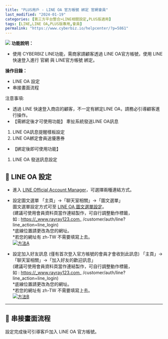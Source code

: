 ```yaml
---
title: "PLUS用戶 - LINE OA 官方帳號 綁定 官網會員"
last_modified: "2024-01-19"
categories: [第三方平台整合>LINE相關設定,PLUS版適用]
tags: [LINE,LINE OA,PLUS版專用,會員]
permalink: "https://www.cyberbiz.io/helpcenter/?p=5861"
---
```


![](https://www.cyberbiz.io/helpcenter/wp-content/uploads/PLUS版3.png)
**功能說明：**  

* 使用 CYBERBIZ LINE功能，需商家請顧客透過 LINE OA官方帳號，使用 LINE 快速登入進行 官網 與 LINE官方帳號 綁定。 

**操作目錄：**

* LINE OA 設定
* 串接畫面流程

注意事項:  

* 透過 LINE 快速登入商店的顧客，不一定有綁定LINE OA，請務必引導顧客進行操作。
* 【需綁定後才可使用功能】 牽扯系統發送LINE OA訊息
1. LINE OA訊息提醒樣板設定 
2. LINE OA綁定會員送優惠券
* 【綁定後即可使用功能】 
1. LINE OA 發送訊息設定 



## 📌 LINE OA 設定

* 進入 [LINE Official Account Manager](https://manager.line.biz/)，可選擇兩種連結方式。  


* 設定圖文選單 「主頁」→「聊天室相關」→「圖文選單」  
圖文選單設定方式可至 [LINE OA 圖文選單設定](https://www.cyberbiz.io/helpcenter/?p=5858)。  
(建議可使用會員資料頁當作連結製作，可自行調整動作標籤，  
如 : https://_www.rayray123.com_ /customer/auth/line?line_action=line_login)  
*底線位置請更改為您的網址。  
*若您的網址有 zh-TW 不需要填寫上去。  
[![方法A](https://www.cyberbiz.io/support/wp-content/uploads/LINE-OA-官方帳號-綁定-官網會員01.png)](https://www.cyberbiz.io/support/wp-content/uploads/LINE-OA-官方帳號-綁定-官網會員01.png)



* 設定加入好友訊息 (僅有首次登入官方帳號的會員才會收到此訊息) 「主頁」→「聊天室相關」→「加入好友的歡迎訊息」  
(建議可使用會員資料頁當作連結製作，可自行調整動作標籤，  
如 : https://_www.rayray123.com_ /customer/auth/line?line_action=line_login)  
*底線位置請更改為您的網址。  
*若您的網址有 zh-TW 不需要填寫上去。  
[![方法B](https://www.cyberbiz.io/support/wp-content/uploads/LINE-OA-官方帳號-綁定-官網會員02.png)](https://www.cyberbiz.io/support/wp-content/uploads/LINE-OA-官方帳號-綁定-官網會員02.png)



* * *

## 📌 串接畫面流程

設定完成後可引導客戶加入 LINE OA 官方帳號。

